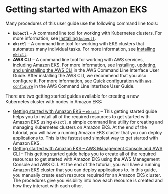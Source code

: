 # Getting started with Amazon EKS<a name="getting-started"></a>

Many procedures of this user guide use the following command line tools:
+ **`kubectl`** – A command line tool for working with Kubernetes clusters\. For more information, see [Installing `kubectl`](install-kubectl.md)\.
+ **`eksctl`** – A command line tool for working with EKS clusters that automates many individual tasks\. For more information, see [Installing `eksctl`](eksctl.md)\.
+ **AWS CLI** – A command line tool for working with AWS services, including Amazon EKS\. For more information, see [Installing, updating, and uninstalling the AWS CLI](https://docs.aws.amazon.com/cli/latest/userguide/cli-chap-install.html) in the AWS Command Line Interface User Guide\. After installing the AWS CLI, we recommend that you also configure it\. For more information, see [Quick configuration with `aws configure`](https://docs.aws.amazon.com/cli/latest/userguide/cli-configure-quickstart.html#cli-configure-quickstart-config) in the AWS Command Line Interface User Guide\.

There are two getting started guides available for creating a new Kubernetes cluster with nodes in Amazon EKS:
+ [Getting started with Amazon EKS – `eksctl`](getting-started-eksctl.md) – This getting started guide helps you to install all of the required resources to get started with Amazon EKS using `eksctl`, a simple command line utility for creating and managing Kubernetes clusters on Amazon EKS\. At the end of the tutorial, you will have a running Amazon EKS cluster that you can deploy applications to\. This is the fastest and simplest way to get started with Amazon EKS\.
+ [Getting started with Amazon EKS – AWS Management Console and AWS CLI](getting-started-console.md) – This getting started guide helps you to create all of the required resources to get started with Amazon EKS using the AWS Management Console and AWS CLI\. At the end of the tutorial, you will have a running Amazon EKS cluster that you can deploy applications to\. In this guide, you manually create each resource required for an Amazon EKS cluster\. The procedures give you visibility into how each resource is created and how they interact with each other\.